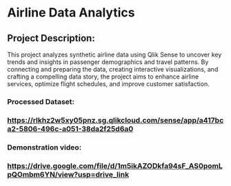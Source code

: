 # Airline Data Analytics
## Project Description:
This project analyzes synthetic airline data using Qlik Sense to uncover key trends and insights in passenger demographics and travel patterns. By connecting and preparing the data, creating interactive visualizations, and crafting a compelling data story, the project aims to enhance airline services, optimize flight schedules, and improve customer satisfaction.


### Processed Dataset:
### https://rlkhz2w5xy05pnz.sg.qlikcloud.com/sense/app/a417bca2-5806-496c-a051-38da2f25d6a0

### Demonstration video: 
### https://drive.google.com/file/d/1m5ikAZODkfa94sF_AS0pomLpQOmbm6YN/view?usp=drive_link
